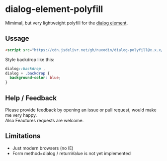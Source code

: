 # dialog-element-polyfill

Mimimal, but very lightweight polyfill for the [dialog element](https://developer.mozilla.org/en-US/docs/Web/HTML/Element/dialog).

## Ussage

```html
<script src="https://cdn.jsdelivr.net/gh/nuxodin/dialog-polyfill@x.x.x/dialog.js" type="module"></script>
```

Style backdrop like this:
```css
dialog::backdrop ,
dialog + .backdrop {
  background-color: blue;
}
```

## Help / Feedback

Please provide feedback by opening an issue or pull request, would make me very happy.  
Also Feautures requests are welcome.

## Limitations
- Just modern browsers (no IE)
- Form method=dialog / returnValue is not yet implemented
